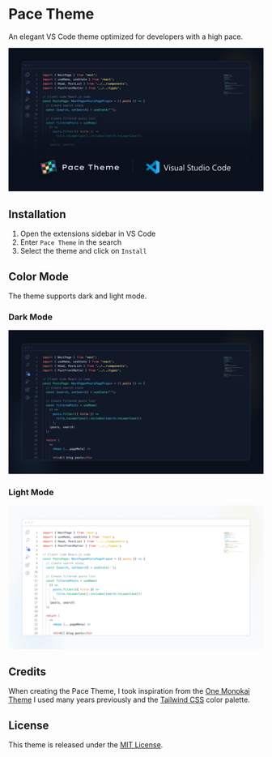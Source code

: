 # Pace Theme

An elegant VS Code theme optimized for developers with a high pace.

![Banner](./banner.jpg)

## Installation

1. Open the extensions sidebar in VS Code
2. Enter `Pace Theme` in the search
3. Select the theme and click on `Install`

## Color Mode

The theme supports dark and light mode.

### Dark Mode

![Banner](./dark-mode.jpg)

### Light Mode

![Banner](./light-mode.jpg)

## Credits

When creating the Pace Theme, I took inspiration from the [One Monokai Theme](https://github.com/azemoh/vscode-one-monokai) I used many years previously and the [Tailwind CSS](https://tailwindcss.com/) color palette.

## License

This theme is released under the [MIT License](./LICENSE.md).
